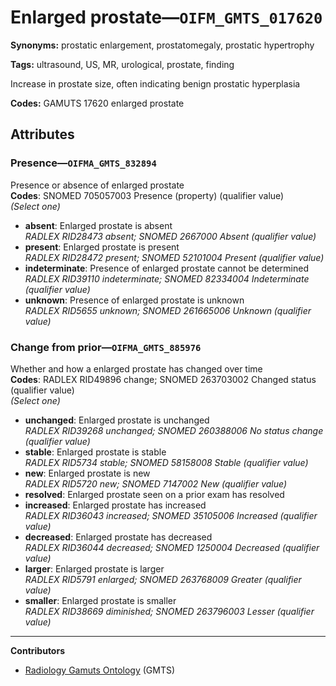 # Enlarged prostate—`OIFM_GMTS_017620`

**Synonyms:** prostatic enlargement, prostatomegaly, prostatic hypertrophy

**Tags:** ultrasound, US, MR, urological, prostate, finding

Increase in prostate size, often indicating benign prostatic hyperplasia

**Codes:** GAMUTS 17620 enlarged prostate

## Attributes

### Presence—`OIFMA_GMTS_832894`

Presence or absence of enlarged prostate  
**Codes**: SNOMED 705057003 Presence (property) (qualifier value)  
*(Select one)*

- **absent**: Enlarged prostate is absent  
_RADLEX RID28473 absent; SNOMED 2667000 Absent (qualifier value)_
- **present**: Enlarged prostate is present  
_RADLEX RID28472 present; SNOMED 52101004 Present (qualifier value)_
- **indeterminate**: Presence of enlarged prostate cannot be determined  
_RADLEX RID39110 indeterminate; SNOMED 82334004 Indeterminate (qualifier value)_
- **unknown**: Presence of enlarged prostate is unknown  
_RADLEX RID5655 unknown; SNOMED 261665006 Unknown (qualifier value)_

### Change from prior—`OIFMA_GMTS_885976`

Whether and how a enlarged prostate has changed over time  
**Codes**: RADLEX RID49896 change; SNOMED 263703002 Changed status (qualifier value)  
*(Select one)*

- **unchanged**: Enlarged prostate is unchanged  
_RADLEX RID39268 unchanged; SNOMED 260388006 No status change (qualifier value)_
- **stable**: Enlarged prostate is stable  
_RADLEX RID5734 stable; SNOMED 58158008 Stable (qualifier value)_
- **new**: Enlarged prostate is new  
_RADLEX RID5720 new; SNOMED 7147002 New (qualifier value)_
- **resolved**: Enlarged prostate seen on a prior exam has resolved  
- **increased**: Enlarged prostate has increased  
_RADLEX RID36043 increased; SNOMED 35105006 Increased (qualifier value)_
- **decreased**: Enlarged prostate has decreased  
_RADLEX RID36044 decreased; SNOMED 1250004 Decreased (qualifier value)_
- **larger**: Enlarged prostate is larger  
_RADLEX RID5791 enlarged; SNOMED 263768009 Greater (qualifier value)_
- **smaller**: Enlarged prostate is smaller  
_RADLEX RID38669 diminished; SNOMED 263796003 Lesser (qualifier value)_

---

**Contributors**

- [Radiology Gamuts Ontology](https://gamuts.net/) (GMTS)